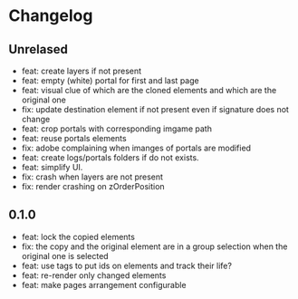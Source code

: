 # Changelog

## Unrelased

- feat: create layers if not present
- feat: empty (white) portal for first and last page
- feat: visual clue of which are the cloned elements and which are the original one
- fix: update destination element if not present even if signature does not change
- feat: crop portals with corresponding imgame path
- feat: reuse portals elements
- fix: adobe complaining when imanges of portals are modified
- feat: create logs/portals folders if do not exists.
- feat: simplify UI.
- fix: crash when layers are not present
- fix: render crashing on zOrderPosition

## 0.1.0

- feat: lock the copied elements
- fix: the copy and the original element are in a group selection when the original one is selected
- feat: use tags to put ids on elements and track their life?
- feat: re-render only changed elements
- feat: make pages arrangement configurable
